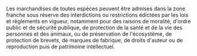 Les marchandises de toutes espèces peuvent être
admises dans la zone franche sous réserve des interdictions ou
restrictions édictées par les lois et règlements en vigueur, notamment
pour des raisons de moralité, d'ordre public et de sécurité publique, de
protection de la santé et de la vie des personnes et des animaux, ou de
préservation de l'écosystème, de protection de brevets, de marques de
fabrique, de droits d'auteur ou de reproduction puis de patrimoine
intellectuel.